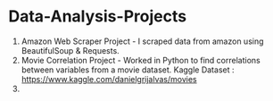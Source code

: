 # Data-Analysis-Projects

1. Amazon Web Scraper Project - I scraped data from amazon using BeautifulSoup & Requests.
2. Movie Correlation Project -  Worked in Python to find correlations between variables from a movie dataset.
 Kaggle Dataset : https://www.kaggle.com/danielgrijalvas/movies
3. 

